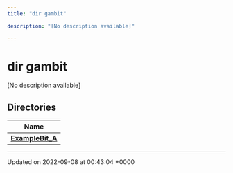 ```yaml
---
title: "dir gambit"

description: "[No description available]"

---
```


# dir gambit

[No description available]

## Directories

| Name           |
| -------------- |
| **[ExampleBit_A](/documentation/code/files/dir_50ccf42866c2ae392b68d37ab0eec977/#dir-examplebit-a)**  |






-------------------------------

Updated on 2022-09-08 at 00:43:04 +0000
